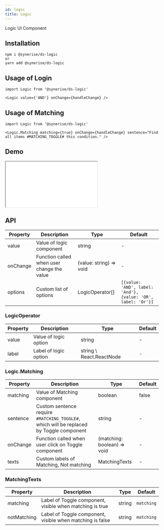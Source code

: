 ```yaml
---
id: logic
title: Logic
---
```


Logic UI Component

## Installation
```
npm i @synerise/ds-logic
or
yarn add @synerise/ds-logic
```

## Usage of Login
```
import Logic from '@synerise/ds-logic'

<Logic value={'AND'} onChange={handleChange} />

```

## Usage of Matching
```
import Logic from '@synerise/ds-logic'

<Logic.Matching matching={true} onChange={handleChange} sentence="Find all items #MATCHING_TOGGLE# this condition." />

```

## Demo

<iframe src="/storybook-static/iframe.html?id=components-logic--default"></iframe>

## API

| Property | Description                                | Type                    | Default                                                      |
| ---      | ---                                        | ---                     | ---                                                          |
| value    | Value of logic component                   | string                  | -                                                            |
| onChange | Function called when user change the value | (value: string) => void | -                                                            |
| options  | Custom list of options                     | LogicOperator[]         | `[{value: 'AND', label: 'And'}, {value: 'OR', label: 'Or'}]` |


### LogicOperator

| Property | Description           | Type                     | Default |
| ---      | ---                   | ---                      | ---     |
| value    | Value of logic option | string                   | -       |
| label    | Label of logic option | string \ React.ReactNode | -       |

### Logic.Matching

| Property | Description           | Type                     | Default |
| ---      | ---                   | ---                      | ---     |
| matching | Value of Matching component | boolean | false | 
| sentence | Custom sentence require `#MATCHING_TOGGLE#`, which will be replaced by Toggle component | string | - |
| onChange | Function called when user click on Toggle component | (matching: boolean) => void | - |
| texts | Custom labels of Matching, Not matching | MatchingTexts | - | 

### MatchingTexts

| Property    | Description                                               | Type   | Default    |
| ---         | ---                                                       | ---    | ---        |
| matching    | Label of Toggle component, visible when matching is true  | string | `matching` |
| notMatching | Label of Toggle component, visible when matching is false | string | `matching` |

